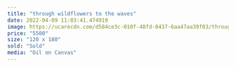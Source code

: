 ```yaml
---
title: "through wildflowers to the waves"
date: 2022-04-09 11:03:41.474919
image: https://ucarecdn.com/d584ce3c-010f-48fd-8437-6aa47aa39f03/through-wildflowers-to-the-waves.jpg
price: "5500"
size: "120 x 180"
sold: "Sold"
media: "Oil on Canvas"
---
```


